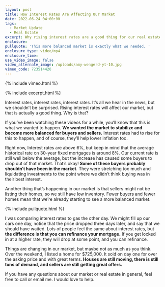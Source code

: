 ```yaml
---
layout: post
title: How Interest Rates Are Affecting Our Market
date: 2022-06-24 04:00:00
tags:
  - Market Update
  - Real Estate
excerpt: Why rising interest rates are a good thing for our real estate market.
enclosure:
pullquote: 'This more balanced market is exactly what we needed. '
enclosure_type: video/mp4
enclosure_time:
use_video_image: false
video_alternate_image: /uploads/amy-wengerd-yt-10.jpg
vimeo_code: 723514420
---
```

{% include vimeo.html %}

{% include excerpt.html %}

Interest rates, interest rates, interest rates. It’s all we hear in the news, but we shouldn’t be surprised. Rising interest rates will affect our market, but that is actually a good thing. Why is that?

If you’ve been watching these videos for a while, you’ll know that this is what we wanted to happen. **We wanted the market to stabilize and become more balanced for buyers and sellers.** Interest rates had to rise for this to happen, and of course, they’ll help lower inflation too.

Right now, Interest rates are above 6%, but keep in mind that the average historical rate on 30-year fixed mortgages is around 8%. Our current rate is still well below the average, but the increase has caused some buyers to drop out of that market. That’s okay\! **Some of these buyers probably shouldn’t have been in the market.** They were stretching too much and liquidating investments to the point where we didn’t think buying was in their best interest.&nbsp;

Another thing that’s happening in our market is that sellers might not be listing their homes, so we still have low inventory. Fewer buyers and fewer homes mean that we’re already starting to see a more balanced market.

{% include pullquote.html %}

I was comparing interest rates to gas the other day. We might fill up our cars one day, notice that the price dropped three days later, and say that we should have waited. Lots of people feel the same about interest rates, but **the difference is that you can refinance your mortgage.** If you get locked in at a higher rate, they will drop at some point, and you can refinance.

Things are changing in our market, but maybe not as much as you think. Over the weekend, I listed a home for $725,000. It sold on day one for over the asking price and with great terms. **Houses are still moving, there is still tons of demand, and sellers are still getting great offers.**

If you have any questions about our market or real estate in general, feel free to call or email me. I would love to help.
